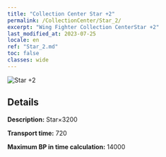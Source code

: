 ```yaml
---
title: "Collection Center Star +2"
permalink: /CollectionCenter/Star_2/
excerpt: "Wing Fighter Collection CenterStar +2"
last_modified_at: 2023-07-25
locale: en
ref: "Star_2.md"
toc: false
classes: wide
---
```



![Star +2](/images/cc/CC_Star_2.png)

## Details

  **Description:** Star×3200

  **Transport time:** 720

  **Maximum BP in time calculation:** 14000

